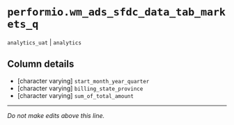 # `performio.wm_ads_sfdc_data_tab_markets_q`
`analytics_uat` | `analytics`

## Column details
* [character varying] `start_month_year_quarter`
* [character varying] `billing_state_province`
* [character varying] `sum_of_total_amount`

-------------------------------------------------------------------------------
*Do not make edits above this line.*
